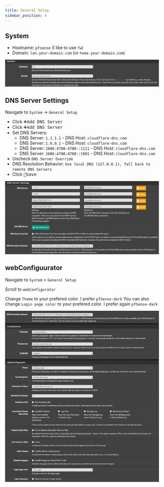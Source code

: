 ```yaml
---
title: General Setup
sidebar_position: 4
---
```


## System

- Hostname: `pfsense` (I like to use `fw`)
- Domain: `lan.your-domain.com` (or `home.your-domain.com`)

![general-system](./img/general-system.png)

## DNS Server Settings

Navigate to `System` -> `General Setup`

- Click <kbd>➕Add DNS Server</kbd>
- Click <kbd>➕Add DNS Server</kbd>
- Set DNS Servers:
  - DNS Server: `1.1.1.1` - DNS Host: `cloudflare-dns.com`
  - DNS Server: `1.0.0.1` - DNS Host: `cloudflare-dns.com`
  - DNS Server: `2606:4700:4700::1111` - DNS Host: `cloudflare-dns.com`
  - DNS Server: `2606:4700:4700::1001` - DNS Host: `cloudflare-dns.com`
- Uncheck `DNS Server Override`
- DNS Resolution Behavior: `Use local DNS (127.0.0.1), fall back to remote DNS Servers`
- Click <kbd>💾Save</kbd>

![general-dns](./img/general-dns.png)

## webConfiguurator

Navigate to `System` > `General Setup`

Scroll to `webConfigurator`

Change `Theme` to your prefered color. I prefer `pfSense-dark`
You can also change `Login page color` to your prefered color. I prefer again `pfSense-dark`

![pfsense-theme.png](./img/pfsense-theme.png)
